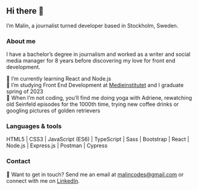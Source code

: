 ## Hi there 👋

I’m Malin, a journalist turned developer based in Stockholm, Sweden.

### About me
I have a bachelor’s degree in journalism and worked as a writer and social media manager for 8 years before discovering my love for front end development. 

🌱 I’m currently learning React and Node.js <br />
🚀 I’m studying Front End Development at [Medieinstitutet](https://medieinstitutet.se/utbildningar/front-end-developer/) and I graduate spring of 2023 <br />
🐶 When I’m not coding, you’ll find me doing yoga with Adriene, rewatching old Seinfeld episodes for the 1000th time, trying new coffee drinks or googling pictures of golden retrievers

### Languages & tools
HTML5 | CSS3 | JavaScript (ES6) | TypeScript | Sass | Bootstrap | React | Node.js | Express.js | Postman | Cypress

### Contact
💬 Want to get in touch? Send me an email at malincodes@gmail.com or connect with me on [LinkedIn](https://www.linkedin.com/in/malin-helena-nilsson/).
